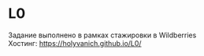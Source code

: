 # L0
Задание выполнено в рамках стажировки в Wildberries <br>
Хостинг: https://holyvanich.github.io/L0/
